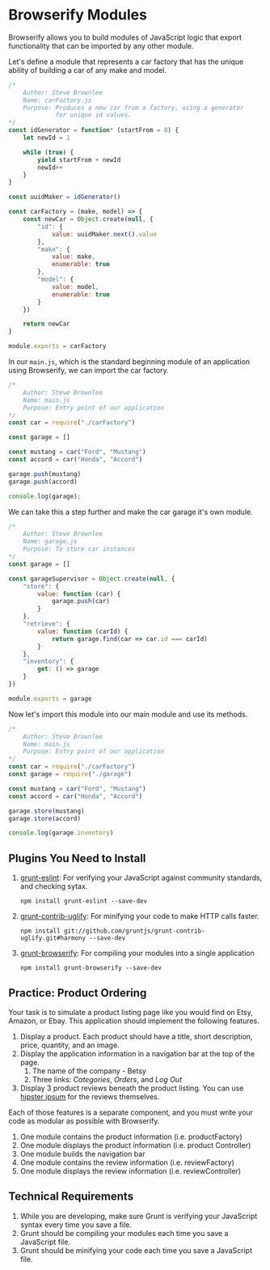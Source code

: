 # Browserify Modules

Browserify allows you to build modules of JavaScript logic that export functionality that can be imported by any other module.

Let's define a module that represents a car factory that has the unique ability of building a car of any make and model.

```js
/*
    Author: Steve Brownlee
    Name: carFactory.js
    Purpose: Produces a new car from a factory, using a generator
             for unique id values.
*/
const idGenerator = function* (startFrom = 0) {
    let newId = 1

    while (true) {
        yield startFrom + newId
        newId++
    }
}

const uuidMaker = idGenerator()

const carFactory = (make, model) => {
    const newCar = Object.create(null, {
        "id": {
            value: uuidMaker.next().value
        },
        "make": {
            value: make,
            enumerable: true
        },
        "model": {
            value: model,
            enumerable: true
        }
    })

    return newCar
}

module.exports = carFactory
```

In our `main.js`, which is the standard beginning module of an application using Browserify, we can import the car factory.

```js
/*
    Author: Steve Brownlee
    Name: main.js
    Purpose: Entry point of our application
*/
const car = require("./carFactory")

const garage = []

const mustang = car("Ford", "Mustang")
const accord = car("Honda", "Accord")

garage.push(mustang)
garage.push(accord)

console.log(garage);
```

We can take this a step further and make the car garage it's own module.

```js
/*
    Author: Steve Brownlee
    Name: garage.js
    Purpose: To store car instances
*/
const garage = []

const garageSupervisor = Object.create(null, {
    "store": {
        value: function (car) {
            garage.push(car)
        }
    },
    "retrieve": {
        value: function (carId) {
            return garage.find(car => car.id === carId)
        }
    },
    "inventory": {
        get: () => garage
    }
})

module.exports = garage
```

Now let's import this module into our main module and use its methods.

```js
/*
    Author: Steve Brownlee
    Name: main.js
    Purpose: Entry point of our application
*/
const car = require("./carFactory")
const garage = require("./garage")

const mustang = car("Ford", "Mustang")
const accord = car("Honda", "Accord")

garage.store(mustang)
garage.store(accord)

console.log(garage.inventory)
```

## Plugins You Need to Install

1. [grunt-eslint](https://github.com/sindresorhus/grunt-eslint): For verifying your JavaScript against community standards, and checking sytax.

    `npm install grunt-eslint --save-dev`
1. [grunt-contrib-uglify](https://www.npmjs.com/package/grunt-contrib-uglify): For minifying your code to make HTTP calls faster.

    `npm install git://github.com/gruntjs/grunt-contrib-uglify.git#harmony --save-dev`

1. [grunt-browserify](https://www.npmjs.com/package/grunt-browserify): For compiling your modules into a single application

    `npm install grunt-browserify --save-dev`

## Practice: Product Ordering

Your task is to simulate a product listing page like you would find on Etsy, Amazon, or Ebay. This application should implement the following features.

1. Display a product. Each product should have a title, short description, price, quantity, and an image.
1. Display the application information in a navigation bar at the top of the page.
    1. The name of the company - Betsy
    1. Three links: *Categories*, *Orders*, and *Log Out*
1. Display 3 product reviews beneath the product listing. You can use [hipster ipsum](https://hipsum.co/) for the reviews themselves.

Each of those features is a separate component, and you must write your code as modular as possible with Browserify.

1. One module contains the product information (i.e. productFactory)
1. One module displays the product information (i.e. product Controller)
1. One module builds the navigation bar
1. One module contains the review information (i.e. reviewFactory)
1. One module displays the review information (i.e. reviewController)

## Technical Requirements

1. While you are developing, make sure Grunt is verifying your JavaScript syntax every time you save a file.
1. Grunt should be compiling your modules each time you save a JavaScript file.
1. Grunt should be minifying your code each time you save a JavaScript file.
